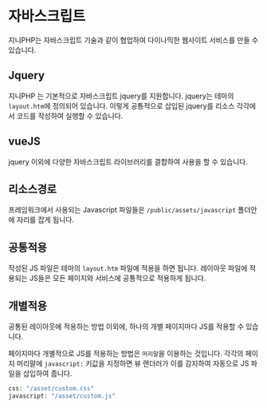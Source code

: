 # 자바스크립트
지니PHP는 자바스크립트 기술과 같이 협업하여 다이나믹한 웹사이트 서비스를 만들 수 있습니다.

## Jquery
지니PHP 는 기본적으로 자바스크립트 jquery를 지원합니다. jquery는 테마의 `layout.htm`에 정의되어 있습니다. 
이렇게 공통적으로 삽입된 jquery를 리소스 각각에서 코드를 작성하여 실행할 수 있습니다.

## vueJS
jquery 이외에 다양한 자바스크립트 라이브러리를 결합하여 사용을 할 수 있습니다.


## 리소스경로
프레임워크에서 사용되는 Javascript 파일들은 `/public/assets/javascript` 폴더안에 자리를 잡게 됩니다.


## 공통적용
작성된 JS 파일은 테마의 `layout.htm` 파일에 적용을 하면 됩니다. 레이아웃 파일에 적용되는 JS들은 모든 페이지와 서비스에 공통적으로 적용하게 됩니다.

## 개별적용
공통된 레이아웃에 적용하는 방법 이외에, 하나의 개별 페이지마다 JS를 적용할 수 있습니다.

페이지마다 개별적으로 JS를 적용하는 방법은 `머리말`을 이용하는 것입니다. 각각의 페이지 머리말에 `javascript:` 키값을 지정하면 뷰 랜더러가 이를 감지하여 자동으로 JS 파일을 삽입하여 줍니다.

```php
css: "/asset/custom.css"
javascript: "/asset/custom.js"
```
